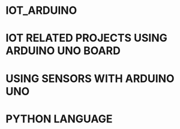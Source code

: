 # IOT_ARDUINO
# IOT RELATED PROJECTS USING ARDUINO UNO BOARD
# USING SENSORS WITH ARDUINO UNO
# PYTHON LANGUAGE 
